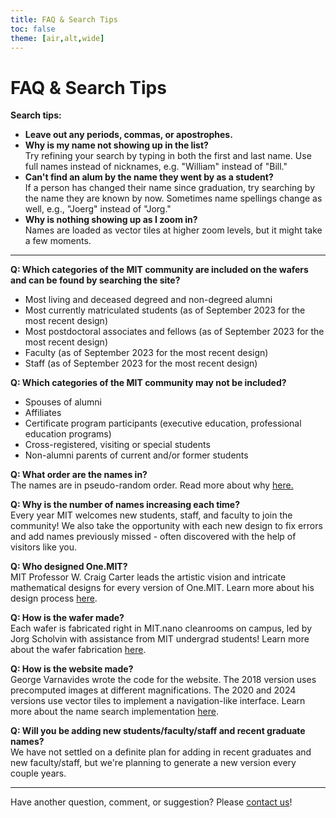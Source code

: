 ```yaml
---
title: FAQ & Search Tips
toc: false
theme: [air,alt,wide]
---
```


<style type="text/css">

  .card p, ul {
    max-width: none;
}

</style>

<div class="card">

# FAQ & Search Tips
    
**Search tips:**
- **Leave out any periods, commas, or apostrophes.**
- **Why is my name not showing up in the list?**  
Try refining your search by typing in both the first and last name. Use full names instead of nicknames, e.g. "William" instead of "Bill." 
- **Can't find an alum by the name they went by as a student?**  
If a person has changed their name since graduation, try searching by the name they are known by now. Sometimes name spellings change as well, e.g., "Joerg" instead of "Jorg."
- **Why is nothing showing up as I zoom in?**  
Names are loaded as vector tiles at higher zoom levels, but it might take a few moments.

___ 

**Q: Which categories of the MIT community are included on the wafers and can be found by searching the site?**
- Most living and deceased degreed and non-degreed alumni
- Most currently matriculated students (as of September 2023 for the most recent design)
- Most postdoctoral associates and fellows (as of September 2023 for the most recent design)
- Faculty (as of September 2023 for the most recent design)
- Staff (as of September 2023 for the most recent design)

**Q: Which categories of the MIT community may not be included?**
- Spouses of alumni
- Affiliates
- Certificate program participants (executive education, professional education programs)
- Cross-registered, visiting or special students
- Non-alumni parents of current and/or former students

**Q: What order are the names in?**  
The names are in pseudo-random order. Read more about why <a href="./design-process">here.</a>

**Q: Why is the number of names increasing each time?**  
Every year MIT welcomes new students, staff, and faculty to join the community! We also take the opportunity with each new design to fix errors and add names previously missed - often discovered with the help of visitors like you.

**Q: Who designed One.MIT?**  
MIT Professor W. Craig Carter leads the artistic vision and intricate mathematical designs for every version of One.MIT. Learn more about his design process <a href="./design-process">here</a>.

**Q: How is the wafer made?**  
Each wafer is fabricated right in MIT.nano cleanrooms on campus, led by Jorg Scholvin with assistance from MIT undergrad students! Learn more about the wafer fabrication <a href="./wafer-fabrication">here</a>.

**Q: How is the website made?**  
George Varnavides wrote the code for the website. The 2018 version uses precomputed images at different magnifications. The 2020 and 2024 versions use vector tiles to implement a navigation-like interface. Learn more about the name search implementation <a href="./name-search">here</a>.

**Q: Will you be adding new students/faculty/staff and recent graduate names?**  
We have not settled on a definite plan for adding in recent graduates and new faculty/staff, but we're planning to generate a new version every couple years. 

___

Have another question, comment, or suggestion? Please <a href="mailto:mitnano@mit.edu?subject=Inquiry about One.MIT">contact us</a>!

</div>

